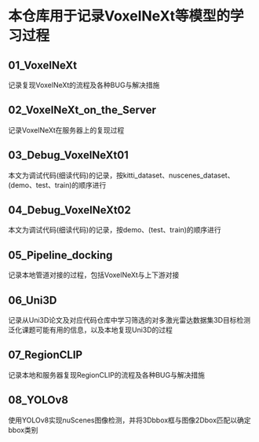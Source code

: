 # 本仓库用于记录VoxelNeXt等模型的学习过程

## 01_VoxelNeXt
记录复现VoxelNeXt的流程及各种BUG与解决措施
## 02_VoxelNeXt_on_the_Server
记录VoxelNeXt在服务器上的复现过程
## 03_Debug_VoxelNeXt01
本文为调试代码(细读代码)的记录，按kitti_dataset、nuscenes_dataset、(demo、test、train)的顺序进行
## 04_Debug_VoxelNeXt02
本文为调试代码(细读代码)的记录，按demo、(test、train)的顺序进行
## 05_Pipeline_docking
记录本地管道对接的过程，包括VoxelNeXt与上下游对接
## 06_Uni3D
记录从Uni3D论文及对应代码仓库中学习筛选的对多激光雷达数据集3D目标检测泛化课题可能有用的信息，以及本地复现Uni3D的过程
## 07_RegionCLIP
记录本地和服务器复现RegionCLIP的流程及各种BUG与解决措施
## 08_YOLOv8
使用YOLOv8实现nuScenes图像检测，并将3Dbbox框与图像2Dbox匹配以确定bbox类别
